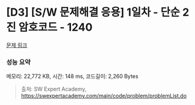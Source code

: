 # [D3] [S/W 문제해결 응용] 1일차 - 단순 2진 암호코드 - 1240 

[문제 링크](https://swexpertacademy.com/main/code/problem/problemDetail.do?contestProbId=AV15FZuqAL4CFAYD) 

### 성능 요약

메모리: 22,772 KB, 시간: 148 ms, 코드길이: 2,260 Bytes



> 출처: SW Expert Academy, https://swexpertacademy.com/main/code/problem/problemList.do